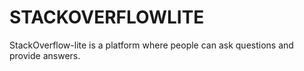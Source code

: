 # STACKOVERFLOWLITE
StackOverflow-lite is a platform where people can ask questions and provide answers. 
